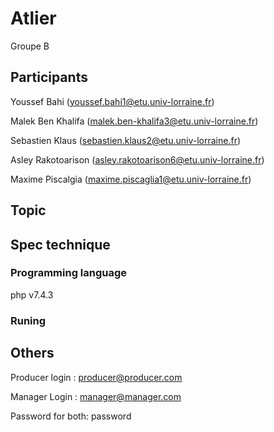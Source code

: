 # Atlier 
Groupe B

## Participants

Youssef Bahi (youssef.bahi1@etu.univ-lorraine.fr)

Malek Ben Khalifa (malek.ben-khalifa3@etu.univ-lorraine.fr)

Sebastien Klaus (sebastien.klaus2@etu.univ-lorraine.fr)

Asley Rakotoarison (asley.rakotoarison6@etu.univ-lorraine.fr)

Maxime Piscalgia (maxime.piscaglia1@etu.univ-lorraine.fr)

## Topic

## Spec technique

### Programming language

php v7.4.3

### Runing

## Others

Producer login :
producer@producer.com

Manager Login :
manager@manager.com

Password for both: 
password

